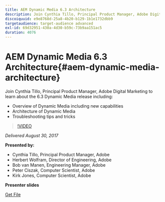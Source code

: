 ```yaml
---
title: AEM Dynamic Media 6.3 Architecture
description: Join Cynthia Tillo, Principal Product Manager, Adobe Digital Marketing to learn about  the 6.3 Dynamic Media release.
discoiquuid: e9e8768d-25a8-4b20-b129-1b1e1732dbb9
targetaudience: target-audience advanced
exl-id: 69d32951-430a-4d30-b59c-73b9aa151ac5
duration: 4076
---
```

# AEM Dynamic Media 6.3 Architecture{#aem-dynamic-media-architecture}

Join Cynthia Tillo, Principal Product Manager, Adobe Digital Marketing to learn about  the 6.3 Dynamic Media release including:

* Overview of Dynamic Media including new capabilities
* Architecture of Dynamic Media
* Troubleshooting tips and tricks

>[!VIDEO](https://video.tv.adobe.com/v/19570/?quality=9)

*Delivered August 30, 2017*

**Presented by:**

* Cynthia Tillo, Principal Product Manager, Adobe
* Herbert Wolfram, Director of Engineering, Adobe
* Bob van Manen, Engineering Manager, Adobe
* Peter Ciszak, Computer Scientist, Adobe
* Kirk Jones, Computer Scientist, Adobe

**Presenter slides**

[Get File](assets/dynamicmedia83017.pdf)
<!--
[Get back to the Overview](https://helpx.adobe.com/experience-manager/kt/eseminars/gems/aem-index.html)
-->
